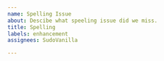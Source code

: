 ```yaml
---
name: Spelling Issue
about: Descibe what speeling issue did we miss.
title: Spelling
labels: enhancement
assignees: SudoVanilla

---
```



